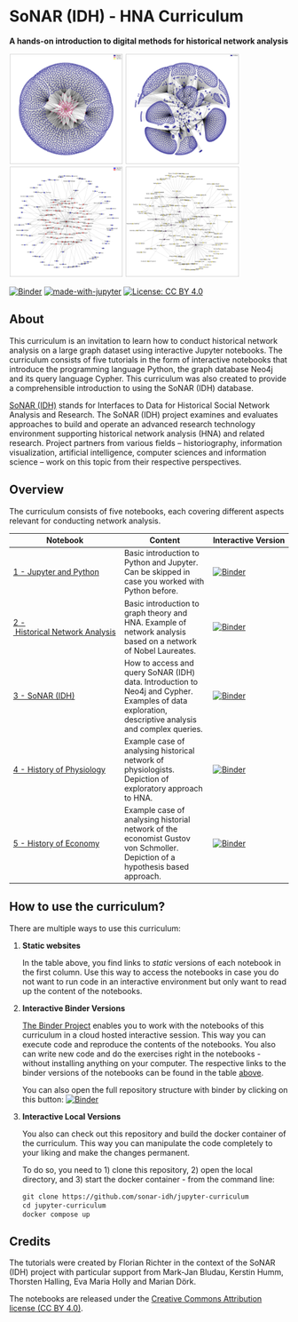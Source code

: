 # SoNAR (IDH) - HNA Curriculum

**A hands-on introduction to digital methods for historical network analysis**

<div>
<img src="./images/readme/sonar_graph_1.png" witdth = "200" height = "200"/>
<img src="./images/readme/sonar_graph_2.png" witdth = "200" height = "200"/>
<img src="./images/readme/sonar_graph_3.png" witdth = "200" height = "200"/>
<img src="./images/readme/sonar_graph_4.png" witdth = "200" height = "200"/>
</div>

[![Binder](https://mybinder.org/badge_logo.svg)](https://mybinder.org/v2/gh/sonar-idh/jupyter-curriculum/HEAD) [![made-with-jupyter](https://img.shields.io/badge/Made%20with-Jupyter-1f425f.svg)](https://www.jupyter.org/) [![License: CC BY 4.0](https://img.shields.io/badge/License-CC%20BY%204.0-lightgrey.svg)](https://creativecommons.org/licenses/by/4.0/) 


## About

This curriculum is an invitation to learn how to conduct historical network analysis on a large graph dataset using interactive Jupyter notebooks. The curriculum consists of five tutorials in the form of interactive notebooks that introduce the programming language Python, the graph database Neo4j and its query language Cypher. This curriculum was also created to provide a comprehensible introduction to using the SoNAR (IDH) database. 

[SoNAR (IDH)](https://sonar.fh-potsdam.de/) stands for Interfaces to Data for Historical Social Network Analysis and Research. The SoNAR (IDH) project examines and evaluates approaches to build and operate an advanced research technology environment supporting historical network analysis (HNA) and related research. Project partners from various fields – historiography, information visualization, artificial intelligence, computer sciences and information science – work on this topic from their respective perspectives.

## Overview

The curriculum consists of five notebooks, each covering different aspects relevant for conducting network analysis.

| Notebook | Content | Interactive Version | 
|----------|---------|-------------------|
|[1 - Jupyter and Python](https://nbviewer.jupyter.org/github/sonar-idh/jupyter-curriculum/blob/master/notebooks/Notebook%201%20-%20Jupyter%20and%20Python.ipynb) | Basic introduction to Python and Jupyter. Can be skipped in case you worked with Python before.| [![Binder](https://mybinder.org/badge_logo.svg)](https://mybinder.org/v2/gh/sonar-idh/jupyter-curriculum/HEAD?filepath=%2Fnotebooks%2FNotebook%201%20-%20Jupyter%20and%20Python.ipynb)|
|[2 - Historical Network Analysis](https://nbviewer.jupyter.org/github/sonar-idh/jupyter-curriculum/blob/master/notebooks/Notebook%202%20-%20Historical%20Network%20Analysis.ipynb) | Basic introduction to graph theory and HNA. Example of network analysis based on a network of Nobel Laureates. |[![Binder](https://mybinder.org/badge_logo.svg)](https://mybinder.org/v2/gh/sonar-idh/jupyter-curriculum/HEAD?filepath=%2Fnotebooks%2FNotebook%202%20-%20Historical%20Network%20Analysis.ipynb)|
|[3 - SoNAR (IDH)](https://nbviewer.jupyter.org/github/sonar-idh/jupyter-curriculum/blob/master/notebooks/Notebook%203%20-%20SoNAR%20%28IDH%29.ipynb) | How to access and query SoNAR (IDH) data. Introduction to Neo4j and Cypher. Examples of data exploration, descriptive analysis and complex queries. | [![Binder](https://mybinder.org/badge_logo.svg)](https://mybinder.org/v2/gh/sonar-idh/jupyter-curriculum/HEAD?filepath=%2Fnotebooks%2FNotebook%203%20-%20SoNAR%20(IDH).ipynb)|
|[4 - History of Physiology](https://nbviewer.jupyter.org/github/sonar-idh/jupyter-curriculum/blob/master/notebooks/Notebook%204%20-%20Exploring%20the%20Network%20of%20Physiologists.ipynb) | Example case of analysing historical network of physiologists. Depiction of exploratory approach to HNA. | [![Binder](https://mybinder.org/badge_logo.svg)](https://mybinder.org/v2/gh/sonar-idh/jupyter-curriculum/HEAD?filepath=%2Fnotebooks%2FNotebook%204%20-%20Exploring%20the%20Network%20of%20Physiologists.ipynb) |
|[5 - History of Economy](https://nbviewer.jupyter.org/github/sonar-idh/jupyter-curriculum/blob/master/notebooks/Notebook%205%20-%20Analyzing%20Gustav%20von%20Schmoller.ipynb) | Example case of analysing historial network of the economist Gustov von Schmoller. Depiction of a hypothesis based approach. | [![Binder](https://mybinder.org/badge_logo.svg)](https://mybinder.org/v2/gh/sonar-idh/jupyter-curriculum/HEAD?filepath=%2Fnotebooks%2FNotebook%205%20-%20Analyzing%20Gustav%20von%20Schmoller.ipynb) |

## How to use the curriculum?

There are multiple ways to use this curriculum: 

1. **Static websites** 
   
   In the table above, you find links to *static* versions of each notebook in the first column. Use this way to access the notebooks in case you do not want to run code in an interactive environment but only want to read up the content of the notebooks. 

2. **Interactive Binder Versions**

    [The Binder Project](https://jupyter.org/binder) enables you to work with the notebooks of this curriculum in a cloud hosted interactive session. This way you can execute code and reproduce the contents of the notebooks. You also can write new code and do the exercises right in the notebooks - without installing anything on your computer. The respective links to the binder versions of the notebooks can be found in the table [above](#Content-of-the-Curriculum). 

    You can also open the full repository structure with binder by clicking on this button:
    [![Binder](https://mybinder.org/badge_logo.svg)](https://mybinder.org/v2/gh/sonar-idh/jupyter-curriculum/HEAD)

3. **Interactive Local Versions**

    You also can check out this repository and build the docker container of the curriculum. This way you can manipulate the code completely to your liking and make the changes permanent. 

    To do so, you need to 1) clone this repository, 2) open the local directory, and 3) start the docker container - from the command line:
    
    ```
    git clone https://github.com/sonar-idh/jupyter-curriculum
    cd jupyter-curriculum
    docker compose up
    ```

## Credits

The tutorials were created by Florian Richter in the context of the SoNAR (IDH) project with particular support from Mark-Jan Bludau, Kerstin Humm, Thorsten Halling, Eva Maria Holly and Marian Dörk.

The notebooks are released under the [Creative Commons Attribution license (CC BY 4.0)](https://creativecommons.org/licenses/by/4.0/).

